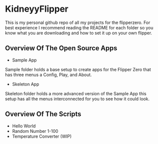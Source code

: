 # KidneyyFlipper

This is my personal github repo of all my projects for the flipperzero. For best experience I recommend reading the README for each folder so you know what you are downloading and how to set it up on your own flipper.

## Overview Of The Open Source Apps

* Sample App

Sample folder holds a base setup to create apps for the Flipper Zero that has three menus a Config, Play, and About.

* Skeleton App

Skeleton folder holds a more advanced version of the Sample App this setup has all the menus interconnected for you to see how it could look.

## Overview Of The Scripts

* Hello World
* Random Number 1-100
* Temperature Converter (WIP)
